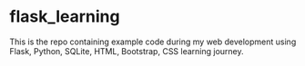 # flask_learning
This is the repo containing example code during my web development using Flask, Python, SQLite, HTML, Bootstrap, CSS learning journey.
